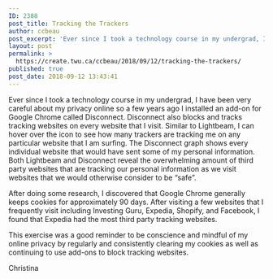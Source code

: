 ```yaml
---
ID: 2388
post_title: Tracking the Trackers
author: ccbeau
post_excerpt: 'Ever since I took a technology course in my undergrad, I have been very careful about my privacy online so a few years ago I installed an add-on for Google Chrome called Disconnect. Disconnect also blocks and tracks tracking websites on every website that I visit. Similar to Lightbeam, I can hover over the icon &hellip; <p><a href="https://create.twu.ca/ccbeau/2018/09/12/tracking-the-trackers/">Continue reading<span> "Tracking the Trackers"</span></a></p>'
layout: post
permalink: >
  https://create.twu.ca/ccbeau/2018/09/12/tracking-the-trackers/
published: true
post_date: 2018-09-12 13:43:41
---
```

<p style="text-align: left">Ever since I took a technology course in my undergrad, I have been very careful about my privacy online so a few years ago I installed an add-on for Google Chrome called Disconnect. Disconnect also blocks and tracks tracking websites on every website that I visit. Similar to Lightbeam, I can hover over the icon to see how many trackers are tracking me on any particular website that I am surfing. The Disconnect graph shows every individual website that would have sent some of my personal information. Both Lightbeam and Disconnect reveal the overwhelming amount of third party websites that are tracking our personal information as we visit websites that we would otherwise consider to be &#8220;safe&#8221;.</p>

After doing some research, I discovered that Google Chrome generally keeps cookies for approximately 90 days. After visiting a few websites that I frequently visit including Investing Guru, Expedia, Shopify, and Facebook, I found that Expedia had the most third party tracking websites.

This exercise was a good reminder to be conscience and mindful of my online privacy by regularly and consistently clearing my cookies as well as continuing to use add-ons to block tracking websites.

Christina